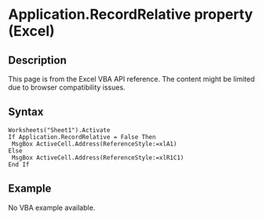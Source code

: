 # Application.RecordRelative property (Excel)

## Description
This page is from the Excel VBA API reference. The content might be limited due to browser compatibility issues.

## Syntax
```vba
Worksheets("Sheet1").Activate 
If Application.RecordRelative = False Then 
 MsgBox ActiveCell.Address(ReferenceStyle:=xlA1) 
Else 
 MsgBox ActiveCell.Address(ReferenceStyle:=xlR1C1) 
End If
```

## Example
No VBA example available.
